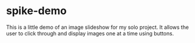 # spike-demo
This is a little demo of an image slideshow for my solo project. It allows the user to click through and display images one at a time using buttons.
